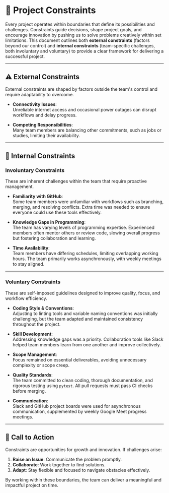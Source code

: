 # 🚧 Project Constraints

Every project operates within boundaries that define its possibilities and
challenges. Constraints guide decisions, shape project goals, and encourage
innovation by pushing us to solve problems creatively within set limitations.
This document outlines both **external constraints** (factors beyond our
control) and **internal constraints** (team-specific challenges, both
involuntary and voluntary) to provide a clear framework for delivering a
successful project.

---

## ⚠️ External Constraints

External constraints are shaped by factors outside the team's control and
require adaptability to overcome.

- **Connectivity Issues**:  
  Unreliable internet access and occasional power outages can disrupt
  workflows and delay progress.  

- **Competing Responsibilities**:  
  Many team members are balancing other commitments, such as jobs or
  studies, limiting their availability.

---

## 🔐 Internal Constraints

### Involuntary Constraints

These are inherent challenges within the team that require proactive
management.

- **Familiarity with GitHub**:  
  Some team members were unfamiliar with workflows such as branching,
  merging, and resolving conflicts. Extra time was needed to ensure everyone
  could use these tools effectively.  

- **Knowledge Gaps in Programming**:  
  The team has varying levels of programming expertise. Experienced members
  often mentor others or review code, slowing overall progress but fostering
  collaboration and learning.  

- **Time Availability**:  
  Team members have differing schedules, limiting overlapping working hours.
  The team primarily works asynchronously, with weekly meetings to stay
  aligned.

---

### Voluntary Constraints

These are self-imposed guidelines designed to improve quality, focus, and
workflow efficiency.

- **Coding Style & Conventions**:  
  Adjusting to linting tools and variable naming conventions was initially
  challenging, but the team adapted and maintained consistency throughout the
  project.  

- **Skill Development**:  
  Addressing knowledge gaps was a priority. Collaboration tools like Slack
  helped team members learn from one another and improve collectively.  

- **Scope Management**:  
  Focus remained on essential deliverables, avoiding unnecessary complexity
  or scope creep.  

- **Quality Standards**:  
  The team committed to clean coding, thorough documentation, and rigorous
  testing using `pytest`. All pull requests must pass CI checks before
  merging.  

- **Communication**:  
  Slack and GitHub project boards were used for asynchronous communication,
  supplemented by weekly Google Meet progress meetings.

---

## 🚀 Call to Action

Constraints are opportunities for growth and innovation. If challenges arise:

1. **Raise an Issue**: Communicate the problem promptly.  
2. **Collaborate**: Work together to find solutions.  
3. **Adapt**: Stay flexible and focused to navigate obstacles effectively.  

By working within these boundaries, the team can deliver a meaningful and
impactful project on time.
